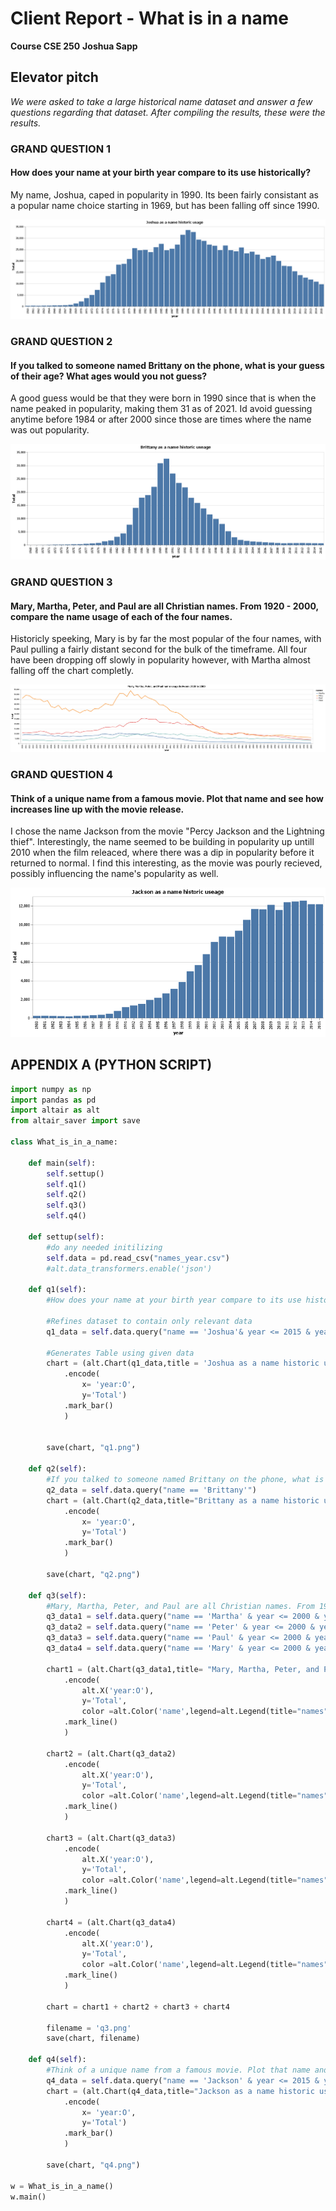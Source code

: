 # Client Report - What is in a name
__Course CSE 250__
__Joshua Sapp__


## Elevator pitch

_We were asked to take a large historical name dataset and answer a few questions regarding that dataset.  After compiling the results, these were the results._

### GRAND QUESTION 1
#### How does your name at your birth year compare to its use historically?

My name, Joshua, caped in popularity in 1990.  Its been fairly consistant as a popular name choice starting in 1969, but has been falling off since 1990.

![](q1.png)

### GRAND QUESTION 2
#### If you talked to someone named Brittany on the phone, what is your guess of their age? What ages would you not guess?
A good guess would be that they were born in 1990 since that is when the name peaked in popularity, making them 31 as of 2021.  Id avoid guessing anytime before 1984 or after 2000 since those are times where the name was out popularity.

![](q2.png)

### GRAND QUESTION 3
#### Mary, Martha, Peter, and Paul are all Christian names. From 1920 - 2000, compare the name usage of each of the four names.
Historicly speeking, Mary is by far the most popular of the four names, with Paul pulling a fairly distant second for the bulk of the timeframe.  All four have been dropping off slowly in popularity however, with Martha almost falling off the chart completly.

![](q3.png)

### GRAND QUESTION 4
#### Think of a unique name from a famous movie. Plot that name and see how increases line up with the movie release.
I chose the name Jackson from the movie "Percy Jackson and the Lightning thief".  Interestingly, the name seemed to be building in popularity up untill 2010 when the film releaced, where there was a dip in popularity before it returned to normal.  I find this interesting, as the movie was pourly recieved, possibly influencing the name's popularity as well.

![](q4.png)


## APPENDIX A (PYTHON SCRIPT)

```python
import numpy as np
import pandas as pd
import altair as alt
from altair_saver import save

class What_is_in_a_name:

    def main(self):
        self.settup()
        self.q1()
        self.q2()
        self.q3()
        self.q4()

    def settup(self):
        #do any needed initilizing
        self.data = pd.read_csv("names_year.csv")
        #alt.data_transformers.enable('json')

    def q1(self):
        #How does your name at your birth year compare to its use historically?

        #Refines dataset to contain only relevant data
        q1_data = self.data.query("name == 'Joshua'& year <= 2015 & year >= 1960")

        #Generates Table using given data
        chart = (alt.Chart(q1_data,title = 'Joshua as a name historic usage')
            .encode(
                x= 'year:O',
                y='Total')
            .mark_bar()
            )


        save(chart, "q1.png")

    def q2(self):
        #If you talked to someone named Brittany on the phone, what is your guess of their age? What ages would you not guess?
        q2_data = self.data.query("name == 'Brittany'")
        chart = (alt.Chart(q2_data,title="Brittany as a name historic useage")
            .encode(
                x= 'year:O',
                y='Total')
            .mark_bar()
            )

        save(chart, "q2.png")

    def q3(self):
        #Mary, Martha, Peter, and Paul are all Christian names. From 1920 - 2000, compare the name usage of each of the four names.
        q3_data1 = self.data.query("name == 'Martha' & year <= 2000 & year >= 1920")
        q3_data2 = self.data.query("name == 'Peter' & year <= 2000 & year >= 1920")
        q3_data3 = self.data.query("name == 'Paul' & year <= 2000 & year >= 1920")
        q3_data4 = self.data.query("name == 'Mary' & year <= 2000 & year >= 1920")

        chart1 = (alt.Chart(q3_data1,title= "Mary, Martha, Peter, and Paul name usage between 1920 to 2000")
            .encode(
                alt.X('year:O'),
                y='Total',
                color =alt.Color('name',legend=alt.Legend(title="names")))
            .mark_line()
            )

        chart2 = (alt.Chart(q3_data2)
            .encode(
                alt.X('year:O'),
                y='Total',
                color =alt.Color('name',legend=alt.Legend(title="names")))
            .mark_line()
            )

        chart3 = (alt.Chart(q3_data3)
            .encode(
                alt.X('year:O'),
                y='Total',
                color =alt.Color('name',legend=alt.Legend(title="names")))
            .mark_line()
            )

        chart4 = (alt.Chart(q3_data4)
            .encode(
                alt.X('year:O'),
                y='Total',
                color =alt.Color('name',legend=alt.Legend(title="names")))
            .mark_line()
            )

        chart = chart1 + chart2 + chart3 + chart4

        filename = 'q3.png'
        save(chart, filename)

    def q4(self):
        #Think of a unique name from a famous movie. Plot that name and see how increases line up with the movie release.
        q4_data = self.data.query("name == 'Jackson' & year <= 2015 & year >= 1980")
        chart = (alt.Chart(q4_data,title="Jackson as a name historic useage")
            .encode(
                x= 'year:O',
                y='Total')
            .mark_bar()
            )

        save(chart, "q4.png")

w = What_is_in_a_name()
w.main()


